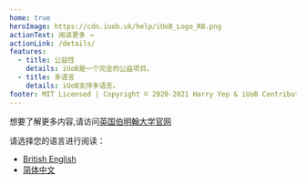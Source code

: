 ```yaml
---
home: true
heroImage: https://cdn.iuob.uk/help/iUoB_Logo_RB.png
actionText: 阅读更多 →
actionLink: /details/
features:
  - title: 公益性
    details: iUoB是一个完全的公益项目。
  - title: 多语言
    details: iUoB支持多语言。
footer: MIT Licensed | Copyright © 2020-2021 Harry Yep & iUoB Contributors. All rights reserved.
---
```


想要了解更多内容,请访问[英国伯明翰大学官网](https://www.birmingham.ac.uk/)

请选择您的语言进行阅读：
- [British English](https://en.help.iuob.uk/)
- [简体中文](./)